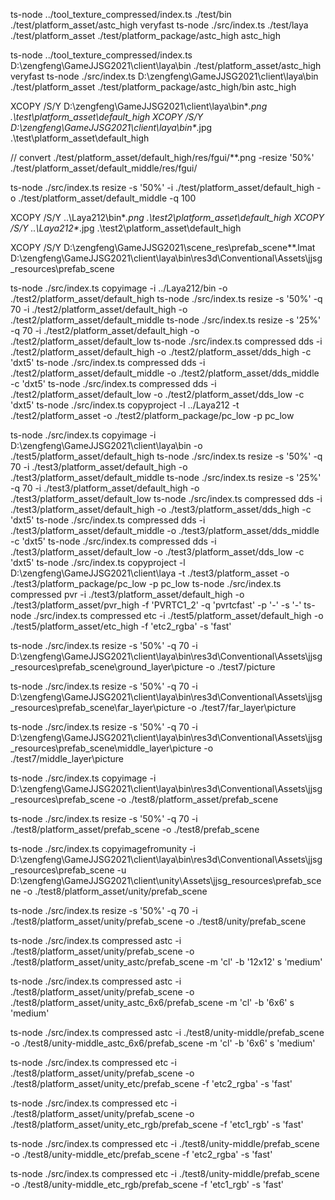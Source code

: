 ts-node ../tool_texture_compressed/index.ts ./test/bin ./test/platform_asset/astc_high veryfast
ts-node ./src/index.ts ./test/laya ./test/platform_asset ./test/platform_package/astc_high astc_high

ts-node ../tool_texture_compressed/index.ts D:\zengfeng\GameJJSG2021\client\laya\bin ./test/platform_asset/astc_high veryfast
ts-node ./src/index.ts D:\zengfeng\GameJJSG2021\client\laya\bin ./test/platform_asset ./test/platform_package/astc_high/bin astc_high

XCOPY /S/Y D:\zengfeng\GameJJSG2021\client\laya\bin\**.png .\test\platform_asset\default_high
XCOPY /S/Y D:\zengfeng\GameJJSG2021\client\laya\bin\**.jpg .\test\platform_asset\default_high


// convert ./test/platform_asset/default_high/res/fgui/**.png -resize '50%' ./test/platform_asset/default_middle/res/fgui/

 ts-node ./src/index.ts resize -s '50%'  -i ./test/platform_asset/default_high -o ./test/platform_asset/default_middle -q 100




XCOPY /S/Y ..\Laya212\bin\**.png .\test2\platform_asset\default_high
XCOPY /S/Y ..\Laya212\**.jpg .\test2\platform_asset\default_high

XCOPY /S/Y D:\zengfeng\GameJJSG2021\scene_res\prefab_scene\**.lmat D:\zengfeng\GameJJSG2021\client\laya\bin\res3d\Conventional\Assets\jjsg_resources\prefab_scene


ts-node ./src/index.ts copyimage -i ../Laya212/bin -o ./test2/platform_asset/default_high
ts-node ./src/index.ts resize -s '50%' -q 70 -i ./test2/platform_asset/default_high -o ./test2/platform_asset/default_middle
ts-node ./src/index.ts resize -s '25%' -q 70 -i ./test2/platform_asset/default_high -o ./test2/platform_asset/default_low
ts-node ./src/index.ts compressed dds -i ./test2/platform_asset/default_high -o ./test2/platform_asset/dds_high -c 'dxt5'
ts-node ./src/index.ts compressed dds -i ./test2/platform_asset/default_middle -o ./test2/platform_asset/dds_middle -c 'dxt5'
ts-node ./src/index.ts compressed dds -i ./test2/platform_asset/default_low -o ./test2/platform_asset/dds_low -c 'dxt5'
ts-node ./src/index.ts copyproject -l ../Laya212 -t ./test2/platform_asset  -o ./test2/platform_package/pc_low  -p pc_low


ts-node ./src/index.ts copyimage -i D:\zengfeng\GameJJSG2021\client\laya\bin -o ./test5/platform_asset/default_high
ts-node ./src/index.ts resize -s '50%' -q 70 -i ./test3/platform_asset/default_high -o ./test3/platform_asset/default_middle
ts-node ./src/index.ts resize -s '25%' -q 70 -i ./test3/platform_asset/default_high -o ./test3/platform_asset/default_low
ts-node ./src/index.ts compressed dds -i ./test3/platform_asset/default_high -o ./test3/platform_asset/dds_high -c 'dxt5'
ts-node ./src/index.ts compressed dds -i ./test3/platform_asset/default_middle -o ./test3/platform_asset/dds_middle -c 'dxt5'
ts-node ./src/index.ts compressed dds -i ./test3/platform_asset/default_low -o ./test3/platform_asset/dds_low -c 'dxt5'
ts-node ./src/index.ts copyproject -l D:\zengfeng\GameJJSG2021\client\laya -t ./test3/platform_asset  -o ./test3/platform_package/pc_low  -p pc_low
ts-node ./src/index.ts compressed pvr -i ./test3/platform_asset/default_high -o ./test3/platform_asset/pvr_high -f 'PVRTC1_2' -q 'pvrtcfast' -p '-' -s '-'
ts-node ./src/index.ts compressed etc -i ./test5/platform_asset/default_high -o ./test5/platform_asset/etc_high -f 'etc2_rgba' -s 'fast'

ts-node ./src/index.ts resize -s '50%' -q 70 -i D:\zengfeng\GameJJSG2021\client\laya\bin\res3d\Conventional\Assets\jjsg_resources\prefab_scene\ground_layer\picture -o ./test7/picture

ts-node ./src/index.ts resize -s '50%' -q 70 -i  D:\zengfeng\GameJJSG2021\client\laya\bin\res3d\Conventional\Assets\jjsg_resources\prefab_scene\far_layer\picture -o ./test7/far_layer\picture

ts-node ./src/index.ts resize -s '50%' -q 70 -i D:\zengfeng\GameJJSG2021\client\laya\bin\res3d\Conventional\Assets\jjsg_resources\prefab_scene\middle_layer\picture -o ./test7/middle_layer\picture



ts-node ./src/index.ts copyimage -i D:\zengfeng\GameJJSG2021\client\laya\bin\res3d\Conventional\Assets\jjsg_resources\prefab_scene -o ./test8/platform_asset/prefab_scene

ts-node ./src/index.ts resize -s '50%' -q 70 -i ./test8/platform_asset/prefab_scene -o ./test8/prefab_scene


ts-node ./src/index.ts copyimagefromunity -i D:\zengfeng\GameJJSG2021\client\laya\bin\res3d\Conventional\Assets\jjsg_resources\prefab_scene -u D:\zengfeng\GameJJSG2021\client\unity\Assets\jjsg_resources\prefab_scene -o ./test8/platform_asset/unity/prefab_scene


ts-node ./src/index.ts resize -s '50%' -q 70 -i ./test8/platform_asset/unity/prefab_scene -o ./test8/unity/prefab_scene



ts-node ./src/index.ts compressed astc -i ./test8/platform_asset/unity/prefab_scene -o ./test8/platform_asset/unity_astc/prefab_scene -m 'cl' -b '12x12' s 'medium'


ts-node ./src/index.ts compressed astc -i ./test8/platform_asset/unity/prefab_scene -o ./test8/platform_asset/unity_astc_6x6/prefab_scene -m 'cl' -b '6x6' s 'medium'


ts-node ./src/index.ts compressed astc -i ./test8/unity-middle/prefab_scene -o ./test8/unity-middle_astc_6x6/prefab_scene -m 'cl' -b '6x6' s 'medium'


ts-node ./src/index.ts compressed etc -i ./test8/platform_asset/unity/prefab_scene -o ./test8/platform_asset/unity_etc/prefab_scene -f 'etc2_rgba' -s 'fast'


ts-node ./src/index.ts compressed etc -i ./test8/platform_asset/unity/prefab_scene -o ./test8/platform_asset/unity_etc_rgb/prefab_scene -f 'etc1_rgb' -s 'fast'

ts-node ./src/index.ts compressed etc -i ./test8/unity-middle/prefab_scene -o ./test8/unity-middle_etc/prefab_scene -f 'etc2_rgba' -s 'fast'


ts-node ./src/index.ts compressed etc -i ./test8/unity-middle/prefab_scene -o ./test8/unity-middle_etc_rgb/prefab_scene -f 'etc1_rgb' -s 'fast'